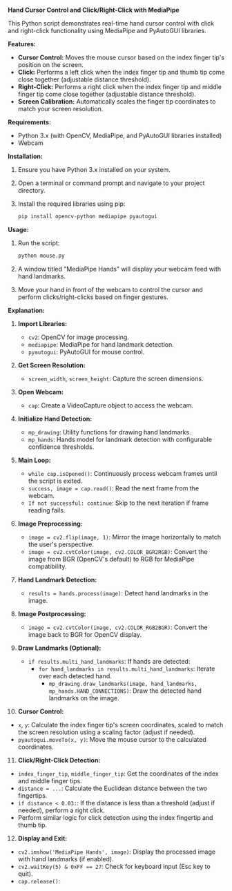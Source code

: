 **Hand Cursor Control and Click/Right-Click with MediaPipe**

This Python script demonstrates real-time hand cursor control with click and right-click functionality using MediaPipe and PyAutoGUI libraries.

**Features:**

- **Cursor Control:** Moves the mouse cursor based on the index finger tip's position on the screen.
- **Click:** Performs a left click when the index finger tip and thumb tip come close together (adjustable distance threshold).
- **Right-Click:** Performs a right click when the index finger tip and middle finger tip come close together (adjustable distance threshold).
- **Screen Calibration:** Automatically scales the finger tip coordinates to match your screen resolution.

**Requirements:**

- Python 3.x (with OpenCV, MediaPipe, and PyAutoGUI libraries installed)
- Webcam

**Installation:**

1. Ensure you have Python 3.x installed on your system.
2. Open a terminal or command prompt and navigate to your project directory.
3. Install the required libraries using pip:

   ```bash
   pip install opencv-python mediapipe pyautogui
   ```

**Usage:**

1. Run the script:

   ```bash
   python mouse.py
   ```

2. A window titled "MediaPipe Hands" will display your webcam feed with hand landmarks.
3. Move your hand in front of the webcam to control the cursor and perform clicks/right-clicks based on finger gestures.

**Explanation:**

1. **Import Libraries:**
   - `cv2`: OpenCV for image processing.
   - `mediapipe`: MediaPipe for hand landmark detection.
   - `pyautogui`: PyAutoGUI for mouse control.

2. **Get Screen Resolution:**
   - `screen_width`, `screen_height`: Capture the screen dimensions.

3. **Open Webcam:**
   - `cap`: Create a VideoCapture object to access the webcam.

4. **Initialize Hand Detection:**
   - `mp_drawing`: Utility functions for drawing hand landmarks.
   - `mp_hands`: Hands model for landmark detection with configurable confidence thresholds.

5. **Main Loop:**
   - `while cap.isOpened()`: Continuously process webcam frames until the script is exited.
   - `success, image = cap.read()`: Read the next frame from the webcam.
   - `If not successful: continue`: Skip to the next iteration if frame reading fails.

6. **Image Preprocessing:**
   - `image = cv2.flip(image, 1)`: Mirror the image horizontally to match the user's perspective.
   - `image = cv2.cvtColor(image, cv2.COLOR_BGR2RGB)`: Convert the image from BGR (OpenCV's default) to RGB for MediaPipe compatibility.

7. **Hand Landmark Detection:**
   - `results = hands.process(image)`: Detect hand landmarks in the image.

8. **Image Postprocessing:**
   - `image = cv2.cvtColor(image, cv2.COLOR_RGB2BGR)`: Convert the image back to BGR for OpenCV display.

9. **Draw Landmarks (Optional):**
   - `if results.multi_hand_landmarks`: If hands are detected:
     - `for hand_landmarks in results.multi_hand_landmarks`: Iterate over each detected hand.
       - `mp_drawing.draw_landmarks(image, hand_landmarks, mp_hands.HAND_CONNECTIONS)`: Draw the detected hand landmarks on the image.

10. **Cursor Control:**
   - `x`, `y`: Calculate the index finger tip's screen coordinates, scaled to match the screen resolution using a scaling factor (adjust if needed).
   - `pyautogui.moveTo(x, y)`: Move the mouse cursor to the calculated coordinates.

11. **Click/Right-Click Detection:**
   - `index_finger_tip`, `middle_finger_tip`: Get the coordinates of the index and middle finger tips.
   - `distance = ...`: Calculate the Euclidean distance between the two fingertips.
   - `if distance < 0.03:`: If the distance is less than a threshold (adjust if needed), perform a right click.
   - Perform similar logic for click detection using the index fingertip and thumb tip.

12. **Display and Exit:**
   - `cv2.imshow('MediaPipe Hands', image)`: Display the processed image with hand landmarks (if enabled).
   - `cv2.waitKey(5) & 0xFF == 27`: Check for keyboard input (Esc key to quit).
   - `cap.release()`:
